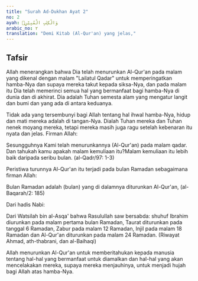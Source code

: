 ```yaml
---
title: "Surah Ad-Dukhan Ayat 2"
no: 2
ayah: وَالْكِتٰبِ الْمُبِيْنِۙ 
arabic_no: ٢
translation: "Demi Kitab (Al-Qur'an) yang jelas,"
---
```


## Tafsir

Allah menerangkan bahwa Dia telah menurunkan Al-Qur'an pada malam yang dikenal dengan malam "Lailatul Qadar" untuk memperingatkan hamba-Nya dan supaya mereka takut kepada siksa-Nya, dan pada malam itu Dia telah memerinci semua hal yang bermanfaat bagi hamba-Nya di dunia dan di akhirat. Dia adalah Tuhan semesta alam yang mengatur langit dan bumi dan yang ada di antara keduanya.

Tidak ada yang tersembunyi bagi Allah tentang hal ihwal hamba-Nya, hidup dan mati mereka adalah di tangan-Nya. Dialah Tuhan mereka dan Tuhan nenek moyang mereka, tetapi mereka masih juga ragu setelah kebenaran itu nyata dan jelas. Firman Allah:

Sesungguhnya Kami telah menurunkannya (Al-Qur'an) pada malam qadar. Dan tahukah kamu apakah malam kemuliaan itu?Malam kemuliaan itu lebih baik daripada seribu bulan. (al-Qadr/97: 1-3)

Peristiwa turunnya Al-Qur'an itu terjadi pada bulan Ramadan sebagaimana firman Allah:

Bulan Ramadan adalah (bulan) yang di dalamnya diturunkan Al-Qur'an, (al-Baqarah/2: 185)

Dari hadis Nabi:

Dari Watsilah bin al-Asqa' bahwa Rasulullah saw bersabda: shuhuf Ibrahim diurunkan pada malam pertama bulan Ramadan, Taurat diturunkan pada tanggal 6 Ramadan, Zabur pada malam 12 Ramadan, Injil pada malam 18 Ramadan dan Al-Qur'an diturunkan pada malam 24 Ramadan. (Riwayat Ahmad, ath-thabrani, dan al-Baihaqi)

Allah menurunkan Al-Qur'an untuk memberitahukan kepada manusia tentang hal-hal yang bermanfaat untuk diamalkan dan hal-hal yang akan mencelakakan mereka, supaya mereka menjauhinya, untuk menjadi hujah bagi Allah atas hamba-Nya.
